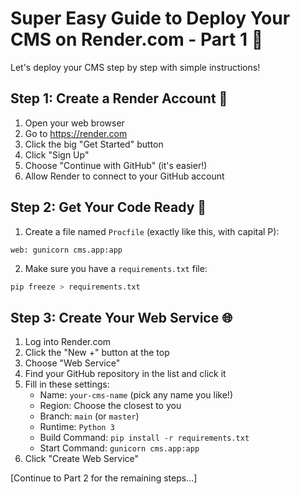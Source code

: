 # Super Easy Guide to Deploy Your CMS on Render.com - Part 1 🚀

Let's deploy your CMS step by step with simple instructions!

## Step 1: Create a Render Account 👤

1. Open your web browser
2. Go to https://render.com
3. Click the big "Get Started" button
4. Click "Sign Up"
5. Choose "Continue with GitHub" (it's easier!)
6. Allow Render to connect to your GitHub account

## Step 2: Get Your Code Ready 📝

1. Create a file named `Procfile` (exactly like this, with capital P):
```
web: gunicorn cms.app:app
```

2. Make sure you have a `requirements.txt` file:
```bash
pip freeze > requirements.txt
```

## Step 3: Create Your Web Service 🌐

1. Log into Render.com
2. Click the "New +" button at the top
3. Choose "Web Service"
4. Find your GitHub repository in the list and click it
5. Fill in these settings:
   - Name: `your-cms-name` (pick any name you like!)
   - Region: Choose the closest to you
   - Branch: `main` (or `master`)
   - Runtime: `Python 3`
   - Build Command: `pip install -r requirements.txt`
   - Start Command: `gunicorn cms.app:app`
6. Click "Create Web Service"

[Continue to Part 2 for the remaining steps...]
